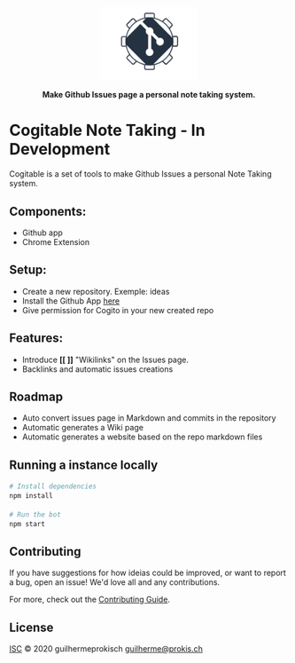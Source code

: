 <!-- Please be careful editing the below HTML, as GitHub is quite jk with anything that looks like an HTML tag in GitHub Flavored Markdown. -->
<p align="center">
  <img width="35%" src="assets/logo.png"  alt="Banner">
</p>
<p align="center">
  <b>Make Github Issues page a personal note taking system.</b>
</p>


# Cogitable Note Taking - In Development 
Cogitable is a set of tools to make Github Issues a personal Note Taking system. 

## Components:

 - Github app 
 - Chrome Extension

## Setup:

 - Create a new repository. Exemple: ideas
 - Install the Github App [here](https://github.com/apps/cogitable)
 - Give permission for Cogito in your new created repo


## Features:

- Introduce  **[[ ]]** "Wikilinks" on the Issues page.
- Backlinks and automatic issues creations


## Roadmap

- Auto convert issues page in Markdown and commits in the repository
- Automatic generates a Wiki page  
- Automatic generates a website  based on the repo markdown files

## Running a instance locally

```sh
# Install dependencies
npm install

# Run the bot
npm start
```

## Contributing

If you have suggestions for how ideias could be improved, or want to report a bug, open an issue! We'd love all and any contributions.

For more, check out the [Contributing Guide](CONTRIBUTING.md).

## License

[ISC](LICENSE) © 2020 guilhermeprokisch <guilherme@prokis.ch>
